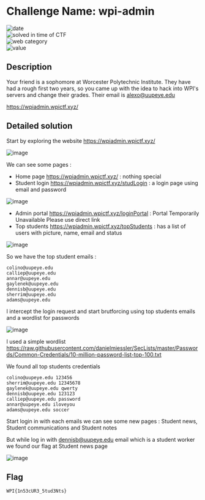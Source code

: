 # Challenge Name: wpi-admin

![date](https://img.shields.io/badge/date-25.04.2021-brightgreen.svg)  
![solved in time of CTF](https://img.shields.io/badge/solved-in%20time%20of%20CTF-brightgreen.svg)   
![web category](https://img.shields.io/badge/category-Web-blueviolet.svg)   
![value](https://img.shields.io/badge/value-200-blue.svg)  


## Description

Your friend is a sophomore at Worcester Polytechnic Institute. They have had a rough first two years, so you came up with the idea to hack into WPI's servers and change their grades. Their email is alexo@uupeye.edu

https://wpiadmin.wpictf.xyz/

## Detailed solution

Start by exploring the website https://wpiadmin.wpictf.xyz/ 

![image](https://user-images.githubusercontent.com/72421091/116028972-d1f03000-a647-11eb-9c6e-ca4611f7feef.png)

We can see some pages :
- Home page https://wpiadmin.wpictf.xyz/ : nothing special
- Student login https://wpiadmin.wpictf.xyz/studLogin : a login page using email and password 

![image](https://user-images.githubusercontent.com/72421091/116029609-38298280-a649-11eb-8eea-36005d25ccd2.png)

- Admin portal https://wpiadmin.wpictf.xyz/loginPortal : Portal Temporarily Unavailable Please use direct link
- Top students https://wpiadmin.wpictf.xyz/topStudents : has a list of users with picture, name, email and status

![image](https://user-images.githubusercontent.com/72421091/116029664-4d061600-a649-11eb-86ef-42aaf7da0d24.png)

So we have the top student emails :

```
colino@uupeye.edu
calliep@uupeye.edu
annar@uupeye.edu
gaylenek@uupeye.edu
dennisb@uupeye.edu
sherrim@uupeye.edu
adams@uupeye.edu
```
I intercept the login request and start brutforcing using top students emails and a wordlist for passwords  
  

![image](https://user-images.githubusercontent.com/72421091/116030177-83906080-a64a-11eb-8d3a-40235389b285.png)

I used a simple wordlist https://raw.githubusercontent.com/danielmiessler/SecLists/master/Passwords/Common-Credentials/10-million-password-list-top-100.txt 

We found all top students credentials 

```
colino@uupeye.edu 123456
sherrim@uupeye.edu 12345678
gaylenek@uupeye.edu qwerty
dennisb@uupeye.edu 123123
calliep@uupeye.edu password 
annar@uupeye.edu iloveyou
adams@uupeye.edu soccer
``` 
Start login in with each emails we can see some new pages : Student news, Student communications and Student notes  

But while log in with dennisb@uupeye.edu email which is a student worker we found our flag at Student news page  

![image](https://user-images.githubusercontent.com/72421091/116030730-c30b7c80-a64b-11eb-853f-a1aca6094ccd.png)



## Flag

```
WPI{1n53cUR3_5tud3Nts}
```

